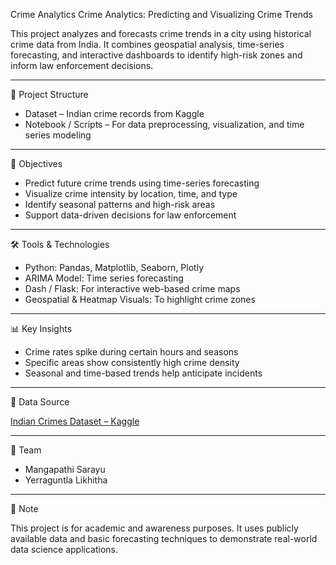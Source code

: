 Crime Analytics
Crime Analytics: Predicting and Visualizing Crime Trends

This project analyzes and forecasts crime trends in a city using historical crime data from India. It combines geospatial analysis, time-series forecasting, and interactive dashboards to identify high-risk zones and inform law enforcement decisions.

---

 📁 Project Structure


- Dataset – Indian crime records from Kaggle
- Notebook / Scripts – For data preprocessing, visualization, and time series modeling

---

🎯 Objectives

- Predict future crime trends using time-series forecasting
- Visualize crime intensity by location, time, and type
- Identify seasonal patterns and high-risk areas
- Support data-driven decisions for law enforcement

---

 🛠️ Tools & Technologies

- Python: Pandas, Matplotlib, Seaborn, Plotly
- ARIMA Model: Time series forecasting
- Dash / Flask: For interactive web-based crime maps
- Geospatial & Heatmap Visuals: To highlight crime zones

---

📊 Key Insights

- Crime rates spike during certain hours and seasons
- Specific areas show consistently high crime density
- Seasonal and time-based trends help anticipate incidents

---

 🔗 Data Source

[Indian Crimes Dataset – Kaggle](https://www.kaggle.com/datasets/sudhanvahg/indian-crimes-dataset)

---
 👥 Team

- Mangapathi Sarayu 
- Yerraguntla Likhitha  


---

📌 Note

This project is for academic and awareness purposes. It uses publicly available data and basic forecasting techniques to demonstrate real-world data science applications.
